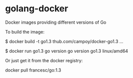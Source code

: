 golang-docker
=============

Docker images providing different versions of Go

To build the image:

  $ docker build -t go1.3 thub.com/campoy/docker-go1.3
  ...

  $ docker run go1.3 go version
  go version go1.3 linux/amd64

Or just get it from the docker registry:

  docker pull francesc/go:1.3
